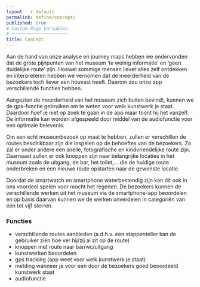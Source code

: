 ```yaml
---
layout   : default
permalink: define/concept/
published: true
# Custom Page Variables
# ─────────────────────
title: Concept
---
```

Aan de hand van onze analyse en journey maps hebben we ondervonden dat de grote pijnpunten van het museum ‘te weinig informatie’ en ‘geen duidelijke route’ zijn. Hoewel sommige mensen liever alles zelf ontdekken en interpreteren hebben we vernomen dat de meerderheid van de bezoekers toch liever een houvast heeft.
Daarom zou onze app verschillende functies hebben.

Aangezien de meerderheid van het museum zich buiten bevindt, kunnen we de gps-functie gebruiken om te weten voor welk kunstwerk je staat. Daardoor hoef je niet op zoek te gaan in de app maar toont hij het vanzelf. De informatie kan worden afgespeeld door middel van de audiofunctie voor een optimale belevenis.

Om een echt museumbezoek op maat te hebben, zullen er verschillen de routes beschikbaar zijn die inspelen op de behoeftes van de bezoekers. Zo zal er onder andere een snelle, fotografische en kindvriendelijke route zijn. Daarnaast zullen er ook knoppen zijn naar belangrijke locaties in het museum zoals de uitgang, de bar, het toilet,... die de huidige route onderbreken en een nieuwe route opstarten naar de gewenste locatie.

Doordat de smartwatch en smartphone waterbestendig zijn kan dit ook in ons voordeel spelen voor mocht het regenen.
De bezoekers kunnen de verschillende werken uit het museum via de smartphone-app beoordelen en op basis daarvan kunnen we de werken onverdelen in categoriën van één tot vijf sterren. 

### Functies
- verschillende routes aanbieden (a.d.h.v. een stappenteller kan de gebruiker zien hoe ver hij/zij al zit op de route)
- knoppen met route naar bar/wc/uitgang
- kunstwerken beoordelen 
- gps tracking (app weet voor welk kunstwerk je staat)
- melding wanneer je voor een door de bezoekers goed beoordeeld kunstwerk staat 
- audiofunctie